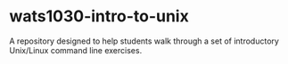 # wats1030-intro-to-unix
A repository designed to help students walk through a set of introductory Unix/Linux command line exercises.
